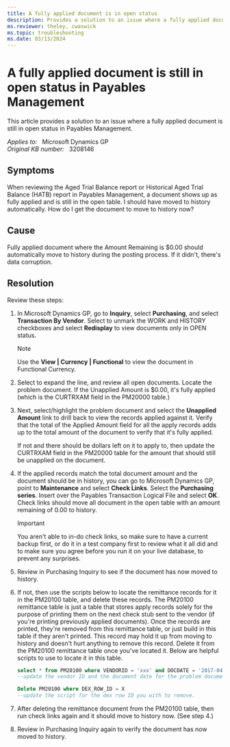 ```yaml
---
title: A fully applied document is in open status
description: Provides a solution to an issue where a fully applied document is still in open status in Payables Management.
ms.reviewer: theley, cwaswick
ms.topic: troubleshooting
ms.date: 03/13/2024
---
```

# A fully applied document is still in open status in Payables Management

This article provides a solution to an issue where a fully applied document is still in open status in Payables Management.

_Applies to:_ &nbsp; Microsoft Dynamics GP  
_Original KB number:_ &nbsp; 3208146

## Symptoms

When reviewing the Aged Trial Balance report or Historical Aged Trial Balance (HATB) report in Payables Management, a document shows up as fully applied and is still in the open table. I should have moved to history automatically. How do I get the document to move to history now?

## Cause

Fully applied document where the Amount Remaining is $0.00 should automatically move to history during the posting process. If it didn't, there's data corruption.

## Resolution

Review these steps:

1. In Microsoft Dynamics GP, go to **Inquiry**, select **Purchasing**, and select **Transaction By Vendor**. Select to unmark the WORK and HISTORY checkboxes and select **Redisplay** to view documents only in OPEN status.

    > [!NOTE]
    > Use the **View | Currency | Functional** to view the document in Functional Currency.

2. Select to expand the line, and review all open documents. Locate the problem document. If the Unapplied Amount is $0.00, it's fully applied (which is the CURTRXAM field in the PM20000 table.)

3. Next, select/highlight the problem document and select the **Unapplied Amount** link to drill back to view the records applied against it. Verify that the total of the Applied Amount field for all the apply records adds up to the total amount of the document to verify that it's fully applied.

    If not and there should be dollars left on it to apply to, then update the CURTRXAM field in the PM20000 table for the amount that should still be unapplied on the document.

4. If the applied records match the total document amount and the document should be in history, you can go to Microsoft Dynamics GP, point to **Maintenance** and select **Check Links**. Select the **Purchasing series**. Insert over the Payables Transaction Logical File and select **OK**. Check links should move all document in the open table with an amount remaining of 0.00 to history.

    > [!IMPORTANT]
    > You aren't able to in-do check links, so make sure to have a current backup first, or do it in a test company first to review what it all did and to make sure you agree before you run it on your live database, to prevent any surprises.

5. Review in Purchasing Inquiry to see if the document has now moved to history.

6. If not, then use the scripts below to locate the remittance records for it in the PM20100 table, and delete these records. The PM20100 remittance table is just a table that stores apply records solely for the purpose of printing them on the next check stub sent to the vendor (if you're printing previously applied documents). Once the records are printed, they're removed from this remittance table, or just build in this table if they aren't printed. This record may hold it up from moving to history and doesn't hurt anything to remove this record. Delete it from the PM20100 remittance table once you've located it. Below are helpful scripts to use to locate it in this table.

    ```sql
    select * from PM20100 where VENDORID = 'xxx' and DOCDATE = '2017-04-12'
    --update the vendor ID and the document date for the problem document to help locate it.

    Delete PM20100 where DEX_ROW_ID = X
    --update the script for the dex row ID you with to remove.
    ```

7. After deleting the remittance document from the PM20100 table, then run check links again and it should move to history now. (See step 4.)

8. Review in Purchasing Inquiry again to verify the document has now moved to history.
